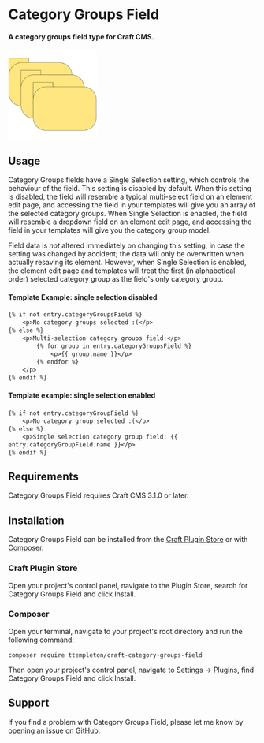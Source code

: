 # Category Groups Field

#### A category groups field type for Craft CMS.

<img src="src/icon.svg" width="180">

## Usage

Category Groups fields have a Single Selection setting, which controls the behaviour of the field.  This setting is disabled by default.  When this setting is disabled, the field will resemble a typical multi-select field on an element edit page, and accessing the field in your templates will give you an array of the selected category groups.  When Single Selection is enabled, the field will resemble a dropdown field on an element edit page, and accessing the field in your templates will give you the category group model.

Field data is *not* altered immediately on changing this setting, in case the setting was changed by accident; the data will only be overwritten when actually resaving its element.  However, when Single Selection is enabled, the element edit page and templates will treat the first (in alphabetical order) selected category group as the field's only category group.

#### Template Example: single selection disabled

```twig
{% if not entry.categoryGroupsField %}
    <p>No category groups selected :(</p>
{% else %}
    <p>Multi-selection category groups field:</p>
        {% for group in entry.categoryGroupsField %}
            <p>{{ group.name }}</p>
        {% endfor %} 
    </p>
{% endif %}
```

#### Template example: single selection enabled

```twig
{% if not entry.categoryGroupField %}
    <p>No category group selected :(</p>
{% else %}
    <p>Single selection category group field: {{ entry.categoryGroupField.name }}</p>
{% endif %}
```

## Requirements

Category Groups Field requires Craft CMS 3.1.0 or later.

## Installation

Category Groups Field can be installed from the [Craft Plugin Store](https://plugins.craftcms.com/) or with [Composer](https://packagist.org/).

### Craft Plugin Store
Open your project's control panel, navigate to the Plugin Store, search for Category Groups Field and click Install.

### Composer
Open your terminal, navigate to your project's root directory and run the following command:
```
composer require ttempleton/craft-category-groups-field
```
Then open your project's control panel, navigate to Settings &rarr; Plugins, find Category Groups Field and click Install.

## Support

If you find a problem with Category Groups Field, please let me know by [opening an issue on GitHub](https://github.com/ttempleton/craft-category-groups-field/issues/new).
